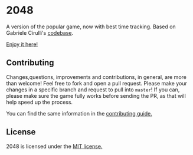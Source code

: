 # 2048
A version of the popular game, now with best time tracking. Based on Gabriele Cirulli's [codebase](https://github.com/gabrielecirulli/2048).

[Enjoy it here!](http://perigk.github.io/Timed-2048/)

## Contributing
Changes,questions, improvements and contributions, in general, are more than welcome! Feel free to fork and open a pull request. Please make your changes in a specific branch and request to pull into `master`! If you can, please make sure the game fully works before sending the PR, as that will help speed up the process.

You can find the same information in the [contributing guide.](https://github.com/PeriGK/Timed-2048/blob/master/CONTRIBUTING.md)

## License
2048 is licensed under the [MIT license.](https://github.com/PeriGK/Timed-2048/blob/master/LICENSE.txt)
